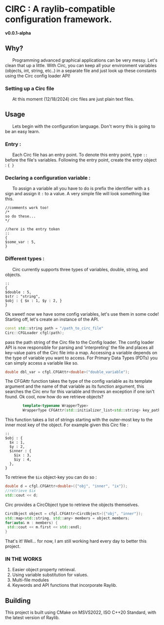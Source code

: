 # CIRC : A raylib-compatible configuration framework.
**v0.0.1-alpha**
## Why?
 &nbsp;&nbsp;&nbsp;&nbsp;&nbsp;&nbsp;Programming advanced graphical applications can be very messy. Let's clean that up a little. With Circ, you can keep all your environment variables (objects, int, string, etc..) in a separate file and just look up these constants using the Circ config loader API!

### Setting up a Circ file
&nbsp;&nbsp;&nbsp;&nbsp;&nbsp;&nbsp;At this moment (12/18/2024) circ files are just plain text files.
## Usage
&nbsp;&nbsp;&nbsp;&nbsp;&nbsp;&nbsp;Lets begin with the configuration language. Don't worry this is going to be an easy learn.
### Entry :
&nbsp;&nbsp;&nbsp;&nbsp;&nbsp;&nbsp;Each Circ file has an entry point. To denote this entry point, type ```::``` before the file's variables. Following the entry point, create the entry object : ```{ }``` 
### Declaring a configuration variable :
&nbsp;&nbsp;&nbsp;&nbsp;&nbsp;&nbsp;To assign a variable all you have to do is prefix the identifier with a ```$``` sign and assign it ```:``` to a value.
A very simple file will look something like this.
```
//comments work too!
/*
so do these...
*/

//here is the entry token
::
{
$some_var : 5,
}
```
### Different types :
&nbsp;&nbsp;&nbsp;&nbsp;&nbsp;&nbsp;Circ currently supports three types of variables, double, string, and objects.
```
::
{
$double : 5,
$str : "string",
$obj : { $x : 1, $y : 2, }
}
```
Ok sweet! now we have some config variables, let's use them in some code!
Starting off, let's create an instance of the API.
```c++
const std::string path = "/path_to_circ_file"
Circ::CFGLoader cfgl(path);
```

pass the path string of the Circ file to the Config loader. The config loader API is now responsible for parsing and 'interpreting' the file and places all key-value pairs of the Circ file into a map.
Accessing a variable depends on the type of variable you want to access.
For Primary Data Types (PDTs) you can simply access a variable like so.
```c++
double dbl_var = cfgl.CFGAttr<double>("double_variable");
```
The CFGAttr function takes the type of the config variable as its template argument and the name of that variable as its function argument, this searches the Circ env for this variable and throws an exception if one isn't found. Ok cool, now how do we retrieve objects?
```c++
        template<typename WrapperType>
        WrapperType CFGAttr(std::initializer_list<std::string> key_path)
```
This function takes a list of strings starting with the outer-most key to the inner most key of the object.
For example given this Circ file :
```
::
$obj : {
  $x : 1,  
  $y : 2,
  $inner : {
    $ix : 3,
    $iy : 4,
  },
}
```

To retrieve the ```$ix``` object-key you can do so :
```c++
double d = cfgl.CFGAttr<double>({"obj", "inner", "ix"});
//retrieve $ix
std::cout << d;

```
Circ provides a CircObject type to retrieve the objects themselves.
```c++
CircObject object = cfgl.CFGAttr<CircObject>({"obj", "inner"});
std::map<std::string, std::any> members = object.members;
for(auto& m : members) {
 std::cout << m.first << std::endl;
}
```

That's it! Well... for now, I am still working hard every day to better this project.
### IN THE WORKS 
 1. Easier object property retrieval.
 2. Using variable substitution for values.
 3. Multi-file modules
 4. Keywords and API functions that incorporate Raylib.

## Building
This project is built using CMake on MSVS2022, ISO C++20 Standard, with the latest version of Raylib. 
